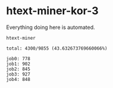 # htext-miner-kor-3

Everything doing here is automated.

```
htext-miner

total: 4300/9855 (43.632673769660066%)

job0: 778
job1: 902
job2: 845
job3: 927
job4: 848
```
